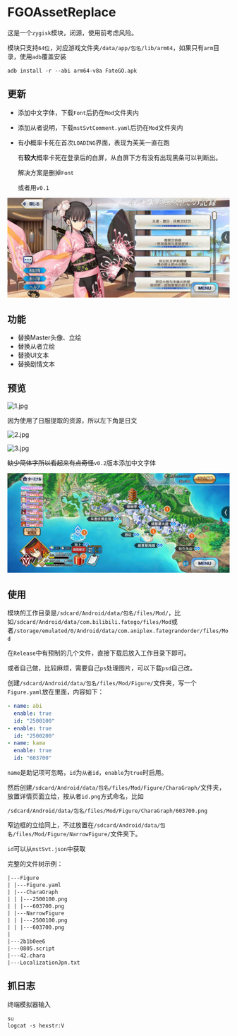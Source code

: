 # FGOAssetReplace

这是一个`zygisk`模块，闭源，使用前考虑风险。

模块只支持`64位`，对应游戏文件夹`/data/app/包名/lib/arm64`，如果只有`arm`目录，使用`adb`覆盖安装

```shell
adb install -r --abi arm64-v8a FateGO.apk
```

## 更新
- 添加中文字体，下载`Font`后扔在`Mod`文件夹内

- 添加从者说明，下载`mstSvtComment.yaml`后扔在`Mod`文件夹内

- 有**小**概率卡死在首次`LOADING`界面，表现为芙芙一直在跑

  有**较大**概率卡死在登录后的白屏，从白屏下方有没有出现黑条可以判断出。

  解决方案是删掉`Font`

  或者用`v0.1`

![5.jpg](https://github.com/hexstr/FGOAssetsModifyTool/blob/module/imgs/5.jpg?raw=true)

## 功能

- 替换Master头像、立绘
- 替换从者立绘
- 替换UI文本
- 替换剧情文本

## 预览
![1.jpg](https://github.com/hexstr/FGOAssetsModifyTool/blob/module/imgs/1.jpg?raw=true)

因为使用了日服提取的资源，所以左下角是日文

![2.jpg](https://github.com/hexstr/FGOAssetsModifyTool/blob/module/imgs/2.jpg?raw=true)


![3.jpg](https://github.com/hexstr/FGOAssetsModifyTool/blob/module/imgs/3.jpg?raw=true)

~~缺少简体字所以看起来有点奇怪~~`v0.2`版本添加中文字体

![4.jpg](https://github.com/hexstr/FGOAssetsModifyTool/blob/module/imgs/4.jpg?raw=true)

## 使用
模块的工作目录是`/sdcard/Android/data/包名/files/Mod/`，比如`/sdcard/Android/data/com.bilibili.fatego/files/Mod`或者`/storage/emulated/0/Android/data/com.aniplex.fategrandorder/files/Mod`

在`Release`中有预制的几个文件，直接下载后放入工作目录下即可。

或者自己做，比较麻烦，需要自己`ps`处理图片，可以下载`psd`自己改。

创建`/sdcard/Android/data/包名/files/Mod/Figure/`文件夹，写一个`Figure.yaml`放在里面，内容如下：

```yaml
- name: abi
  enable: true
  id: "2500100"
- enable: true
  id: "2500200"
- name: kama
  enable: true
  id: "603700"
```

`name`是助记项可忽略，`id`为`从者id`，`enable`为`true`时启用。

然后创建`/sdcard/Android/data/包名/files/Mod/Figure/CharaGraph/`文件夹，放置详情页面立绘，按从者`id.png`方式命名，比如

`/sdcard/Android/data/包名/files/Mod/Figure/CharaGraph/603700.png`

窄边框的立绘同上，不过放置在`/sdcard/Android/data/包名/files/Mod/Figure/NarrowFigure/`文件夹下。

`id`可以从`mstSvt.json`中获取

完整的文件树示例：

```shell
|---Figure
| |---Figure.yaml
| |---CharaGraph
| | |---2500100.png
| | |---603700.png
| |---NarrowFigure
| | |---2500100.png
| | |---603700.png
|
|---2b1b0ee6
|---0805.script
|---42.chara
|---LocalizationJpn.txt
```

## 抓日志

终端模拟器输入

```shell
su
logcat -s hexstr:V
```

